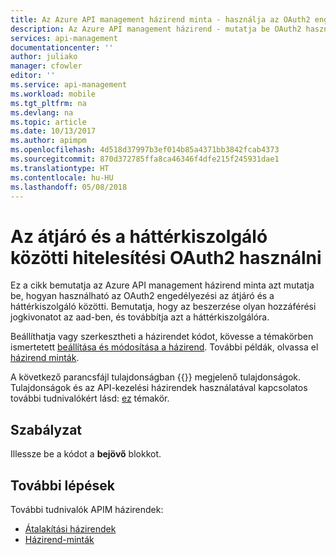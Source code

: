 ```yaml
---
title: Az Azure API management házirend minta - használja az OAuth2 engedélyezési az átjáró és a háttérkiszolgáló közötti |} Microsoft Docs
description: Az Azure API management házirend - mutatja be OAuth2 használata a hitelesítéshez, az átjáró és a háttérkiszolgáló között. Bemutatja, hogy az beszerzése olyan hozzáférési jogkivonatot az aad-ben, és továbbítja azt a háttérkiszolgálóra.
services: api-management
documentationcenter: ''
author: juliako
manager: cfowler
editor: ''
ms.service: api-management
ms.workload: mobile
ms.tgt_pltfrm: na
ms.devlang: na
ms.topic: article
ms.date: 10/13/2017
ms.author: apimpm
ms.openlocfilehash: 4d518d37997b3ef014b85a4371bb3842fcab4373
ms.sourcegitcommit: 870d372785ffa8ca46346f4dfe215f245931dae1
ms.translationtype: HT
ms.contentlocale: hu-HU
ms.lasthandoff: 05/08/2018
---
```

# <a name="use-oauth2-for-authorization-between-the-gateway-and-a-backend"></a>Az átjáró és a háttérkiszolgáló közötti hitelesítési OAuth2 használni

Ez a cikk bemutatja az Azure API management házirend minta azt mutatja be, hogyan használható az OAuth2 engedélyezési az átjáró és a háttérkiszolgáló közötti. Bemutatja, hogy az beszerzése olyan hozzáférési jogkivonatot az aad-ben, és továbbítja azt a háttérkiszolgálóra. 

Beállíthatja vagy szerkesztheti a házirendet kódot, kövesse a témakörben ismertetett [beállítása és módosítása a házirend](../set-edit-policies.md). További példák, olvassa el [házirend minták](../policy-samples.md).

A következő parancsfájl tulajdonságban {{}} megjelenő tulajdonságok. Tulajdonságok és az API-kezelési házirendek használatával kapcsolatos további tudnivalókért lásd: [ez](../api-management-howto-properties.md) témakör.
 
## <a name="policy"></a>Szabályzat

Illessze be a kódot a **bejövő** blokkot.

## <a name="next-steps"></a>További lépések

További tudnivalók APIM házirendek:

+ [Átalakítási házirendek](../api-management-transformation-policies.md)
+ [Házirend-minták](../policy-samples.md)

